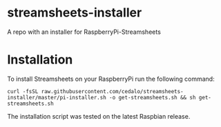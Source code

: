 # streamsheets-installer
A repo with an installer for RaspberryPi-Streamsheets


# Installation 
To install Streamsheets on your RaspberryPi run the following command: 
```
curl -fsSL raw.githubusercontent.com/cedalo/streamsheets-installer/master/pi-installer.sh -o get-streamsheets.sh && sh get-streamsheets.sh
```

The installation script was tested on the latest Raspbian release.
